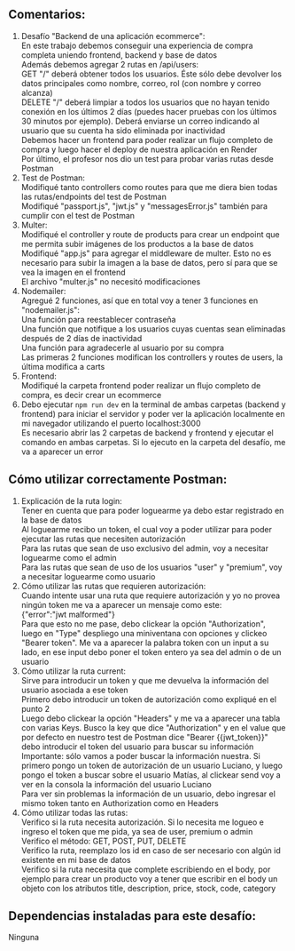 ## Comentarios:

1. Desafío "Backend de una aplicación ecommerce": <br>
   En este trabajo debemos conseguir una experiencia de compra completa uniendo frontend, backend y base de datos <br>
   Además debemos agregar 2 rutas en /api/users: <br>
   GET "/" deberá obtener todos los usuarios. Éste sólo debe devolver los datos principales como nombre, correo, rol (con nombre y correo alcanza) <br>
   DELETE "/" deberá limpiar a todos los usuarios que no hayan tenido conexión en los últimos 2 días (puedes hacer pruebas con los últimos 30 minutos por ejemplo). Deberá enviarse un correo indicando al usuario que su cuenta ha sido eliminada por inactividad <br>
   Debemos hacer un frontend para poder realizar un flujo completo de compra y luego hacer el deploy de nuestra aplicación en Render<br>
   Por último, el profesor nos dio un test para probar varias rutas desde Postman
2. Test de Postman: <br>
   Modifiqué tanto controllers como routes para que me diera bien todas las rutas/endpoints del test de Postman <br>
   Modifiqué "passport.js", "jwt.js" y "messagesError.js" también para cumplir con el test de Postman
3. Multer: <br>
   Modifiqué el controller y route de products para crear un endpoint que me permita subir imágenes de los productos a la base de datos <br>
   Modifiqué "app.js" para agregar el middleware de multer. Esto no es necesario para subir la imagen a la base de datos, pero sí para que se vea la imagen en el frontend <br>
   El archivo "multer.js" no necesitó modificaciones
4. Nodemailer: <br>
   Agregué 2 funciones, así que en total voy a tener 3 funciones en "nodemailer.js": <br>
   Una función para reestablecer contraseña <br>
   Una función que notifique a los usuarios cuyas cuentas sean eliminadas después de 2 días de inactividad <br>
   Una función para agradecerle al usuario por su compra <br>
   Las primeras 2 funciones modifican los controllers y routes de users, la última modifica a carts
5. Frontend: <br>
   Modifiqué la carpeta frontend poder realizar un flujo completo de compra, es decir crear un ecommerce 
6. Debo ejecutar `npm run dev` en la terminal de ambas carpetas (backend y frontend) para iniciar el servidor y poder ver la aplicación localmente en mi navegador utilizando el puerto localhost:3000 <br>
   Es necesario abrir las 2 carpetas de backend y frontend y ejecutar el comando en ambas carpetas. Si lo ejecuto en la carpeta del desafío, me va a aparecer un error



## Cómo utilizar correctamente Postman:

1. Explicación de la ruta login: <br>
   Tener en cuenta que para poder loguearme ya debo estar registrado en la base de datos <br>
   Al loguearme recibo un token, el cual voy a poder utilizar para poder ejecutar las rutas que necesiten autorización <br>
   Para las rutas que sean de uso exclusivo del admin, voy a necesitar loguearme como el admin <br>
   Para las rutas que sean de uso de los usuarios "user" y "premium", voy a necesitar loguearme como usuario
2. Cómo utilizar las rutas que requieren autorización: <br>
   Cuando intente usar una ruta que requiere autorización y yo no provea ningún token me va a aparecer un mensaje como este: <br>
   {"error":"jwt malformed"} <br>
   Para que esto no me pase, debo clickear la opción "Authorization", luego en "Type" despliego una miniventana con opciones y clickeo "Bearer token". Me va a aparecer la palabra token con un input a su lado, en ese input debo poner el token entero ya sea del admin o de un usuario
3. Cómo utilizar la ruta current: <br>
   Sirve para introducir un token y que me devuelva la información del usuario asociada a ese token <br>
   Primero debo introducir un token de autorización como expliqué en el punto 2  <br>
   Luego debo clickear la opción "Headers" y me va a aparecer una tabla con varias Keys. Busco la key que dice "Authorization" y en el value que por defecto en nuestro test de Postman dice "Bearer {{jwt_token}}" debo introducir el token del usuario para buscar su información <br>
   Importante: sólo vamos a poder buscar la información nuestra. Si primero pongo un token de autorización de un usuario Luciano, y luego pongo el token a buscar sobre el usuario Matías, al clickear send voy a ver en la consola la información del usuario Luciano <br>
   Para ver sin problemas la información de un usuario, debo ingresar el mismo token tanto en Authorization como en Headers
4. Cómo utilizar todas las rutas: <br>
   Verifico si la ruta necesita autorización. Si lo necesita me logueo e ingreso el token que me pida, ya sea de user, premium o admin <br>
   Verifico el método: GET, POST, PUT, DELETE <br>
   Verifico la ruta, reemplazo los id en caso de ser necesario con algún id existente en mi base de datos <br>
   Verifico si la ruta necesita que complete escribiendo en el body, por ejemplo para crear un producto voy a tener que escribir en el body un objeto con los atributos title, description, price, stock, code, category



## Dependencias instaladas para este desafío:

Ninguna